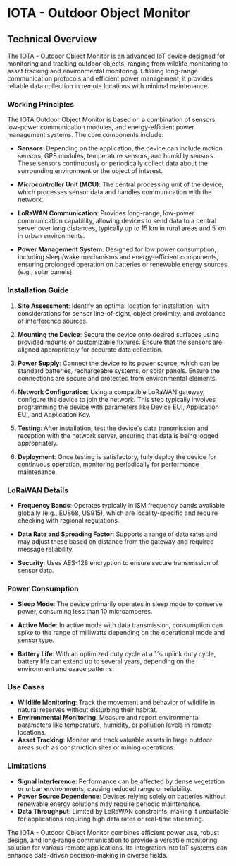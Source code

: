 # IOTA - Outdoor Object Monitor

## Technical Overview

The IOTA - Outdoor Object Monitor is an advanced IoT device designed for monitoring and tracking outdoor objects, ranging from wildlife monitoring to asset tracking and environmental monitoring. Utilizing long-range communication protocols and efficient power management, it provides reliable data collection in remote locations with minimal maintenance.

### Working Principles

The IOTA Outdoor Object Monitor is based on a combination of sensors, low-power communication modules, and energy-efficient power management systems. The core components include:

- **Sensors**: Depending on the application, the device can include motion sensors, GPS modules, temperature sensors, and humidity sensors. These sensors continuously or periodically collect data about the surrounding environment or the object of interest.
  
- **Microcontroller Unit (MCU)**: The central processing unit of the device, which processes sensor data and handles communication with the network.

- **LoRaWAN Communication**: Provides long-range, low-power communication capability, allowing devices to send data to a central server over long distances, typically up to 15 km in rural areas and 5 km in urban environments.

- **Power Management System**: Designed for low power consumption, including sleep/wake mechanisms and energy-efficient components, ensuring prolonged operation on batteries or renewable energy sources (e.g., solar panels).

### Installation Guide

1. **Site Assessment**: Identify an optimal location for installation, with considerations for sensor line-of-sight, object proximity, and avoidance of interference sources.

2. **Mounting the Device**: Secure the device onto desired surfaces using provided mounts or customizable fixtures. Ensure that the sensors are aligned appropriately for accurate data collection.

3. **Power Supply**: Connect the device to its power source, which can be standard batteries, rechargeable systems, or solar panels. Ensure the connections are secure and protected from environmental elements.

4. **Network Configuration**: Using a compatible LoRaWAN gateway, configure the device to join the network. This step typically involves programming the device with parameters like Device EUI, Application EUI, and Application Key.

5. **Testing**: After installation, test the device's data transmission and reception with the network server, ensuring that data is being logged appropriately.

6. **Deployment**: Once testing is satisfactory, fully deploy the device for continuous operation, monitoring periodically for performance maintenance.

### LoRaWAN Details

- **Frequency Bands**: Operates typically in ISM frequency bands available globally (e.g., EU868, US915), which are locality-specific and require checking with regional regulations.

- **Data Rate and Spreading Factor**: Supports a range of data rates and may adjust these based on distance from the gateway and required message reliability.

- **Security**: Uses AES-128 encryption to ensure secure transmission of sensor data.

### Power Consumption

- **Sleep Mode**: The device primarily operates in sleep mode to conserve power, consuming less than 10 microamperes.
- **Active Mode**: In active mode with data transmission, consumption can spike to the range of milliwatts depending on the operational mode and sensor type.

- **Battery Life**: With an optimized duty cycle at a 1% uplink duty cycle, battery life can extend up to several years, depending on the environment and usage patterns.

### Use Cases

- **Wildlife Monitoring**: Track the movement and behavior of wildlife in natural reserves without disturbing their habitat.
- **Environmental Monitoring**: Measure and report environmental parameters like temperature, humidity, or pollution levels in remote locations.
- **Asset Tracking**: Monitor and track valuable assets in large outdoor areas such as construction sites or mining operations.

### Limitations

- **Signal Interference**: Performance can be affected by dense vegetation or urban environments, causing reduced range or reliability.
- **Power Source Dependence**: Devices relying solely on batteries without renewable energy solutions may require periodic maintenance.
- **Data Throughput**: Limited by LoRaWAN constraints, making it unsuitable for applications requiring high data rates or real-time streaming.

The IOTA - Outdoor Object Monitor combines efficient power use, robust design, and long-range communication to provide a versatile monitoring solution for various remote applications. Its integration into IoT systems can enhance data-driven decision-making in diverse fields.